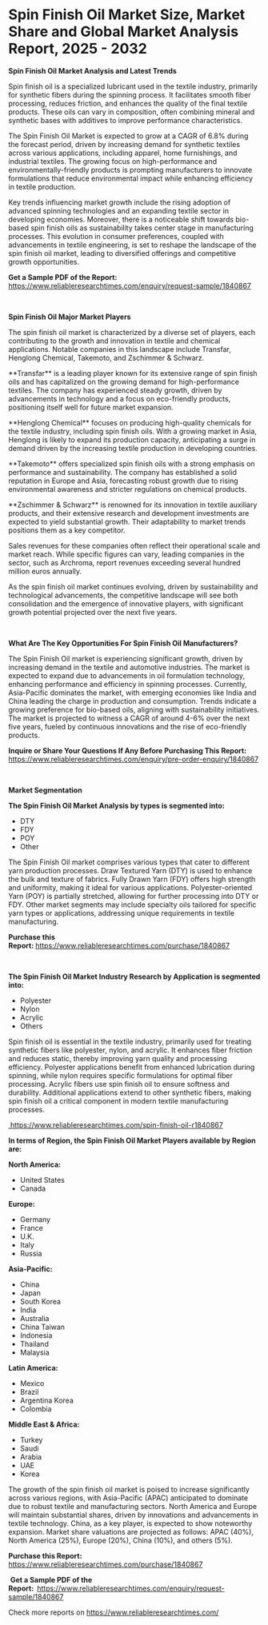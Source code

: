 <p><h1>Spin Finish Oil Market Size, Market Share and Global Market Analysis Report, 2025 - 2032</h1></p><p><strong>Spin Finish Oil Market Analysis and Latest Trends</strong></p>
<p><p>Spin finish oil is a specialized lubricant used in the textile industry, primarily for synthetic fibers during the spinning process. It facilitates smooth fiber processing, reduces friction, and enhances the quality of the final textile products. These oils can vary in composition, often combining mineral and synthetic bases with additives to improve performance characteristics.</p><p>The Spin Finish Oil Market is expected to grow at a CAGR of 6.8% during the forecast period, driven by increasing demand for synthetic textiles across various applications, including apparel, home furnishings, and industrial textiles. The growing focus on high-performance and environmentally-friendly products is prompting manufacturers to innovate formulations that reduce environmental impact while enhancing efficiency in textile production. </p><p>Key trends influencing market growth include the rising adoption of advanced spinning technologies and an expanding textile sector in developing economies. Moreover, there is a noticeable shift towards bio-based spin finish oils as sustainability takes center stage in manufacturing processes. This evolution in consumer preferences, coupled with advancements in textile engineering, is set to reshape the landscape of the spin finish oil market, leading to diversified offerings and competitive growth opportunities.</p></p>
<p><strong>Get a Sample PDF of the Report:&nbsp;</strong> <a href="https://www.reliableresearchtimes.com/enquiry/request-sample/1840867?utm_campaign=2771&utm_medium=2&utm_source=Github&utm_content=ia&utm_term=01042025&utm_id=spin-finish-oil">https://www.reliableresearchtimes.com/enquiry/request-sample/1840867</a></p>
<p>&nbsp;</p>
<p><strong>Spin Finish Oil Major Market Players</strong></p>
<p><p>The spin finish oil market is characterized by a diverse set of players, each contributing to the growth and innovation in textile and chemical applications. Notable companies in this landscape include Transfar, Henglong Chemical, Takemoto, and Zschimmer & Schwarz.</p><p>**Transfar** is a leading player known for its extensive range of spin finish oils and has capitalized on the growing demand for high-performance textiles. The company has experienced steady growth, driven by advancements in technology and a focus on eco-friendly products, positioning itself well for future market expansion.</p><p>**Henglong Chemical** focuses on producing high-quality chemicals for the textile industry, including spin finish oils. With a growing market in Asia, Henglong is likely to expand its production capacity, anticipating a surge in demand driven by the increasing textile production in developing countries.</p><p>**Takemoto** offers specialized spin finish oils with a strong emphasis on performance and sustainability. The company has established a solid reputation in Europe and Asia, forecasting robust growth due to rising environmental awareness and stricter regulations on chemical products.</p><p>**Zschimmer & Schwarz** is renowned for its innovation in textile auxiliary products, and their extensive research and development investments are expected to yield substantial growth. Their adaptability to market trends positions them as a key competitor.</p><p>Sales revenues for these companies often reflect their operational scale and market reach. While specific figures can vary, leading companies in the sector, such as Archroma, report revenues exceeding several hundred million euros annually. </p><p>As the spin finish oil market continues evolving, driven by sustainability and technological advancements, the competitive landscape will see both consolidation and the emergence of innovative players, with significant growth potential projected over the next five years.</p></p>
<p>&nbsp;</p>
<p><strong>What Are The Key Opportunities For Spin Finish Oil Manufacturers?</strong></p>
<p><p>The Spin Finish Oil market is experiencing significant growth, driven by increasing demand in the textile and automotive industries. The market is expected to expand due to advancements in oil formulation technology, enhancing performance and efficiency in spinning processes. Currently, Asia-Pacific dominates the market, with emerging economies like India and China leading the charge in production and consumption. Trends indicate a growing preference for bio-based oils, aligning with sustainability initiatives. The market is projected to witness a CAGR of around 4-6% over the next five years, fueled by continuous innovations and the rise of eco-friendly products.</p></p>
<p><strong>Inquire or Share Your Questions If Any Before Purchasing This Report:</strong> <a href="https://www.reliableresearchtimes.com/enquiry/pre-order-enquiry/1840867?utm_campaign=2771&utm_medium=2&utm_source=Github&utm_content=ia&utm_term=01042025&utm_id=spin-finish-oil">https://www.reliableresearchtimes.com/enquiry/pre-order-enquiry/1840867</a></p>
<p>&nbsp;</p>
<p><strong>Market Segmentation</strong></p>
<p><strong>The Spin Finish Oil Market Analysis by types is segmented into:</strong></p>
<p><ul><li>DTY</li><li>FDY</li><li>POY</li><li>Other</li></ul></p>
<p><p>The Spin Finish Oil market comprises various types that cater to different yarn production processes. Draw Textured Yarn (DTY) is used to enhance the bulk and texture of fabrics. Fully Drawn Yarn (FDY) offers high strength and uniformity, making it ideal for various applications. Polyester-oriented Yarn (POY) is partially stretched, allowing for further processing into DTY or FDY. Other market segments may include specialty oils tailored for specific yarn types or applications, addressing unique requirements in textile manufacturing.</p></p>
<p><strong>Purchase this Report:&nbsp;</strong><a href="https://www.reliableresearchtimes.com/purchase/1840867?utm_campaign=2771&utm_medium=2&utm_source=Github&utm_content=ia&utm_term=01042025&utm_id=spin-finish-oil">https://www.reliableresearchtimes.com/purchase/1840867</a></p>
<p>&nbsp;</p>
<p><strong>The Spin Finish Oil Market Industry Research by Application is segmented into:</strong></p>
<p><ul><li>Polyester</li><li>Nylon</li><li>Acrylic</li><li>Others</li></ul></p>
<p><p>Spin finish oil is essential in the textile industry, primarily used for treating synthetic fibers like polyester, nylon, and acrylic. It enhances fiber friction and reduces static, thereby improving yarn quality and processing efficiency. Polyester applications benefit from enhanced lubrication during spinning, while nylon requires specific formulations for optimal fiber processing. Acrylic fibers use spin finish oil to ensure softness and durability. Additional applications extend to other synthetic fibers, making spin finish oil a critical component in modern textile manufacturing processes.</p></p>
<p><a href="https://www.reliableresearchtimes.com/spin-finish-oil-r1840867?utm_campaign=2771&utm_medium=2&utm_source=Github&utm_content=ia&utm_term=01042025&utm_id=spin-finish-oil">&nbsp;https://www.reliableresearchtimes.com/spin-finish-oil-r1840867</a></p>
<p><strong>In terms of Region, the Spin Finish Oil Market Players available by Region are:</strong></p>
<p>
    <p> <strong> North America: </strong>
        <ul>
            <li>United States</li>
            <li>Canada</li>
        </ul>
        </p> 
    <p> <strong> Europe: </strong>
        <ul>
            <li>Germany</li>
            <li>France</li>
            <li>U.K.</li>
            <li>Italy</li>
            <li>Russia</li>
        </ul>
        </p> 
    <p> <strong> Asia-Pacific: </strong>
        <ul>
            <li>China</li>
            <li>Japan</li>
            <li>South Korea</li>
            <li>India</li>
            <li>Australia</li>
            <li>China Taiwan</li>
            <li>Indonesia</li>
            <li>Thailand</li>
            <li>Malaysia</li>
        </ul>
        </p> 
    <p> <strong> Latin America: </strong>
        <ul>
            <li>Mexico</li>
            <li>Brazil</li>
            <li>Argentina Korea</li>
            <li>Colombia</li>
        </ul>
        </p> 
    <p> <strong> Middle East & Africa: </strong>
        <ul>
            <li>Turkey</li>
            <li>Saudi</li>
            <li>Arabia</li>
            <li>UAE</li>
            <li>Korea</li>
        </ul>
    </p>
    </p>
<p><p>The growth of the spin finish oil market is poised to increase significantly across various regions, with Asia-Pacific (APAC) anticipated to dominate due to robust textile and manufacturing sectors. North America and Europe will maintain substantial shares, driven by innovations and advancements in textile technology. China, as a key player, is expected to show noteworthy expansion. Market share valuations are projected as follows: APAC (40%), North America (25%), Europe (20%), China (10%), and others (5%).</p></p>
<p><strong>Purchase this Report: </strong><a href="https://www.reliableresearchtimes.com/purchase/1840867?utm_campaign=2771&utm_medium=2&utm_source=Github&utm_content=ia&utm_term=01042025&utm_id=spin-finish-oil">https://www.reliableresearchtimes.com/purchase/1840867</a></p>
<p>&nbsp;<strong>Get a Sample PDF of the Report:&nbsp;&nbsp;</strong><a href="https://www.reliableresearchtimes.com/enquiry/request-sample/1840867?utm_campaign=2771&utm_medium=2&utm_source=Github&utm_content=ia&utm_term=01042025&utm_id=spin-finish-oil">https://www.reliableresearchtimes.com/enquiry/request-sample/1840867</a></p>
<p><strong></strong></p>
<p>Check more reports on <a href="https://www.reliableresearchtimes.com/?utm_campaign=2771&utm_medium=2&utm_source=Github&utm_content=ia&utm_term=01042025&utm_id=spin-finish-oil">https://www.reliableresearchtimes.com/</a></p>